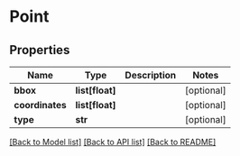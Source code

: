 # Point

## Properties
Name | Type | Description | Notes
------------ | ------------- | ------------- | -------------
**bbox** | **list[float]** |  | [optional] 
**coordinates** | **list[float]** |  | [optional] 
**type** | **str** |  | [optional] 

[[Back to Model list]](../README.md#documentation-for-models) [[Back to API list]](../README.md#documentation-for-api-endpoints) [[Back to README]](../README.md)


